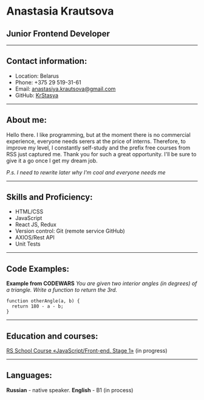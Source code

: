 # Anastasia Krautsova
## Junior Frontend Developer

**********************


## Contact information:
* Location: Belarus
* Phone: +375 29 519-31-61
* Email: [anastasiya.krautsova@gmail.com](mailto:anastasiya.krautsova@gmail.com)
* GitHub: [KrStasya](https://github.com/KrStasya)


***********************  

## About me:


Hello there. I like programming, but at the moment there is no commercial experience, everyone needs serers at the price of interns. Therefore, to improve my level, I constantly self-study and the prefix free courses from RSS just captured me. Thank you for such a great opportunity. I'll be sure to give it a go once I get my dream job.

_P.s. I need to rewrite later why I'm cool and everyone needs me_
*********************** 

## Skills and Proficiency:
* HTML/CSS
* JavaScript 
* React JS, Redux 
* Version control: Git (remote service GitHub)
* AXIOS/Rest API
* Unit Tests

***********************  

## Code Examples:

**Example from CODEWARS** _You are given two interior angles (in degrees) of a triangle._
_Write a function to return the 3rd._

```
function otherAngle(a, b) {
  return 180 - a - b;
}
```
*********************** 


## Education and courses:

[RS School Course «JavaScript/Front-end. Stage 1»](https://rs.school/) (in progress)

*********************** 

## Languages:

**Russian** - native speaker.
**English** - B1 (in process)




